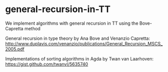 # general-recursion-in-TT

We implement algorithms with general recursion in TT using the Bove-Capretta method

General recursion in type theory by Ana Bove and Venanzio Capretta:  
http://www.duplavis.com/venanzio/publications/General_Recursion_MSCS_2005.pdf


Implementations of sorting algorithms in Agda by Twan van Laarhoven:  
https://gist.github.com/twanvl/5635740
